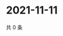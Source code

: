 # 2021-11-11

共 0 条

<!-- BEGIN WEIBO -->
<!-- 最后更新时间 Thu Nov 11 2021 13:07:59 GMT+0800 (China Standard Time) -->

<!-- END WEIBO -->
